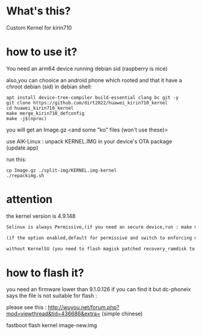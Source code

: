 # What's this?
Custom Kernel for kirin710

# how to use it?
You need an arm64 device running debian sid (raspberry is nice) 

also,you can chooice an android phone which rooted and that it have a chroot debian (sid)
in debian shell:
```shell
apt install device-tree-compiler build-essential clang bc git -y
git clone https://github.com/dirt2022/huawei_kirin710_kernel
cd huawei_kirin710_kernel
make merge_kirin710_defconfig
make -j$(nproc)
```

you will get an Image.gz <and some "ko" files (won't use these)>

use AIK-Linux : unpack KERNEL.IMG in your device's OTA package (update.app)

 run this:
 
 ```shell
 cp Image.gz ./split-img/KERNEL.img-kernel
 ./repackimg.sh
```

# attention
the kernel version is 4.9.148
```markdown
Selinux is always Permissive,(if you need an secure device,run : make menuconfig , and disable selinux_develop)

(if the option enabled,default for permissive and switch to enforcing mode)

without KernelSU (you need to flash magisk patched recovery_ramdisk to get root)
```
# how to flash it?
you need an firmware lower than 9.1.0.126
if you can find it but dc-phoneix says the file is not suitable for flash :

please see this : http://wuyou.net/forum.php?mod=viewthread&tid=436686&extra= (simple chinese)

fastboot flash kernel image-new.img

